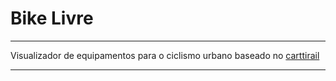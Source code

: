 # Bike Livre

-----

Visualizador de equipamentos para o ciclismo urbano baseado no [carttirail](https://github.com/cardume/carttirail)

-----